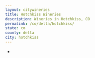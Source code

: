 ```yaml
---
layout: citywineries
title: Hotchkiss Wineries
description: Wineries in Hotchkiss, CO
permalink: /co/delta/hotchkiss/
state: co
county: delta
city: hotchkiss
---
```

-
